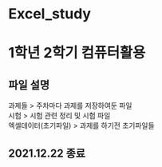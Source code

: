 # Excel_study
# 1학년 2학기 컴퓨터활용 

## 파일 설명
과제들 > 주차마다 과제를 저장하여둔 파일<br>
시험 > 시험 관련 정리 및 시험 파일<br>
엑셀데이터(초기파일) > 과제를 하기전 초기파일들 <br>

## 2021.12.22 종료